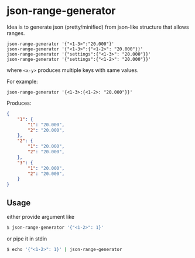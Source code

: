 # json-range-generator

Idea is to generate json (pretty/minified) from json-like structure that allows ranges.

```
json-range-generator '{"<1-3>":"20.000"}'
json-range-generator '{"<1-3>":{"<1-2>": "20.000"}}'
json-range-generator '{"settings":{"<1-3>": "20.000"}}'
json-range-generator '{"settings":{"<1-2>": "20.000"}}'
```

where `<x-y>` produces multiple keys with same values.

For example:
```
json-range-generator '{<1-3>:{<1-2>: "20.000"}}'
```
Produces:
```json
{
    "1": {
        "1": "20.000",
        "2": "20.000",
    },
    "2": {
        "1": "20.000",
        "2": "20.000",
    },
    "3": {
        "1": "20.000",
        "2": "20.000",
    }
}
```

## Usage

either provide argument like
```sh
$ json-range-generator '{"<1-2>": 1}'
```

or pipe it in stdin
```sh
$ echo '{"<1-2>": 1}' | json-range-generator
```
